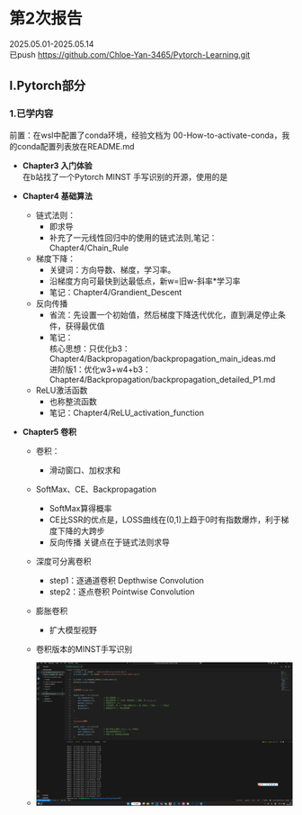 # 第2次报告 
2025.05.01-2025.05.14  
已push  https://github.com/Chloe-Yan-3465/Pytorch-Learning.git

## I.Pytorch部分

### 1.已学内容

前置：在wsl中配置了conda环境，经验文档为 00-How-to-activate-conda，我的conda配置列表放在README.md  

- **Chapter3 入门体验**  
在b站找了一个Pytorch MINST 手写识别的开源，使用的是

- **Chapter4 基础算法**   
    - 链式法则：
        - 即求导
        - 补充了一元线性回归中的使用的链式法则,笔记：Chapter4/Chain_Rule   
    - 梯度下降：  
        - 关键词：方向导数、梯度，学习率。  
        - 沿梯度方向可最快到达最低点，新w=旧w-斜率*学习率
        - 笔记：Chapter4/Grandient_Descent  
    - 反向传播
        - 省流：先设置一个初始值，然后梯度下降迭代优化，直到满足停止条件，获得最优值  
        - 笔记：  
        核心思想：只优化b3：Chapter4/Backpropagation/backpropagation_main_ideas.md  
        进阶版1：优化w3+w4+b3：Chapter4/Backpropagation/backpropagation_detailed_P1.md 
    - ReLU激活函数  
        - 也称整流函数
        - 笔记：Chapter4/ReLU_activation_function



- **Chapter5 卷积**  
    - 卷积：  
        - 滑动窗口、加权求和
    - SoftMax、CE、Backpropagation
        - SoftMax算得概率
        - CE比SSR的优点是，LOSS曲线在(0,1)上趋于0时有指数爆炸，利于梯度下降的大跨步  
        - 反向传播 关键点在于链式法则求导 
    - 深度可分离卷积
        - step1：逐通道卷积 Depthwise Convolution
        - step2：逐点卷积 Pointwise Convolution
    - 膨胀卷积
        - 扩大模型视野    
    - 卷积版本的MINST手写识别  

    - ![MINST_demo](./images/MINST_demo.png)